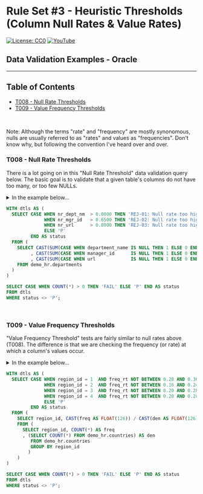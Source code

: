 # Rule Set #3 - Heuristic Thresholds (Column Null Rates & Value Rates)
[![License: CC0](https://img.shields.io/badge/License-CC0-red)](LICENSE "Creative Commons Zero License by DataResearchLabs (effectively = Public Domain")
[![YouTube](https://img.shields.io/badge/YouTube-DataResearchLabs-brightgreen)](http://www.DataResearchLabs.com)
## Data Validation Examples - Oracle

---

## Table of Contents
 - <a href="#t008">T008 - Null Rate Thresholds</a>
 - <a href="#t009">T009 - Value Frequency Thresholds</a>
<br>


Note: Although the terms "rate" and "frequency" are mostly synonomous, nulls are usually referred to as "rates" and values as "frequencies".  Don't know why, but following the convention I've heard over and over.
<br>


<a id="t008" class="anchor" href="#t008" aria-hidden="true"> </a>
### T008 - Null Rate Thresholds
There is a lot going on in this "Null Rate Threshold" data validation query below.  The basic goal is to validate that a given table's columns do not have too many, or too few NULLs.  
<details>
<summary>In the example below...</summary>
...we are checking columns department_name, manager_id, and url in the table departments.  We want to ensure that column department_name has no NULLs, and that column manager_id is NULL less than 65% of the time and column url is NULL less than 80% of the time.  
 
This check is like the proverbial miner's canary in that it is a trip wire triggered when something goes awry in a data feed.  I've used this test scenario to great effect when coupled with a create-date or last-updated-date to monitor the past week's data loads for any unexpected upticks in null rates.  

There is a downside to this test scenario too however; and that is when it fires false alarms and you find yourself tinkering with the thresholds values (0.0000, 0.65000, and 0.80000 cutoffs below), raising and lowering them over and over.  If this happens,  chances are test fails are not actionable nor important and you should not waste your time applying this test scenario to that given table and field.  Be careful to only pick fields that truly matter.

Below, there is an upper CTE (common table expression) named "dtls" at the WITH clause, and a lower wrapper that applies the business logic (if any null rate rejections were found, fail the case).  Inside the dtls CTE, there is an inner query at the bottom (at the FROM clause) doing a single table scan to calculate a null rate per column by counting nulls in each column and dividing by the total table row count.  The SELECT CASE logic at the top applies the business logic; comparing the actual calcuated null rates (nr_dept_nm, nr_mgr_id, and nr_url) against the expected threshold rates (hard-coded as 0.0000, 0.6500, and 0.8000).  The returned value is a rejection code (REJ-01, REJ-02, etc.) clearly indicating which field failed the null rate check, what the actual null rate was, and what the expected null rate threshold to exceed was.  If no rejections are triggered, then status returns a "P" for pass.
</details>
 
```sql
WITH dtls AS (
  SELECT CASE WHEN nr_dept_nm  > 0.0000 THEN 'REJ-01: Null rate too high at department_name.  Exp=0.0000 / Act=' || CAST(nr_dept_nm AS VARCHAR2(8))
              WHEN nr_mgr_id   > 0.6500 THEN 'REJ-02: Null rate too high at manager_id.  Exp<=0.6500 / Act=' || CAST(nr_mgr_id AS VARCHAR2(8))
              WHEN nr_url      > 0.8000 THEN 'REJ-03: Null rate too high at url.  Exp<=0.8000 / Act=' || CAST(nr_url AS VARCHAR2(8))
              ELSE 'P'
         END AS status
  FROM (
    SELECT CAST(SUM(CASE WHEN department_name IS NULL THEN 1 ELSE 0 END) AS FLOAT(126)) / CAST(COUNT(*) AS FLOAT(126)) AS nr_dept_nm
         , CAST(SUM(CASE WHEN manager_id      IS NULL THEN 1 ELSE 0 END) AS FLOAT(126)) / CAST(COUNT(*) AS FLOAT(126)) AS nr_mgr_id
         , CAST(SUM(CASE WHEN url             IS NULL THEN 1 ELSE 0 END) AS FLOAT(126)) / CAST(COUNT(*) AS FLOAT(126)) AS nr_url
    FROM demo_hr.departments
  )
)

SELECT CASE WHEN COUNT(*) > 0 THEN 'FAIL' ELSE 'P' END AS status 
FROM dtls 
WHERE status <> 'P';
```
<br>


<a id="t009" class="anchor" href="#t009" aria-hidden="true"> </a>
### T009 - Value Frequency Thresholds
"Value Frequency Threshold" tests are fairly similar to null rates above (T008).  The difference is that we are checking the frequency (or rate) at which a column's values occur.
<details>
<summary>In the example below...</summary>
...we are checking the frequencies with which the values 1, 2, 3, and 4 occur in field region_id of table countries.  There is an upper CTE (common table expression) named "dtls" at the WITH clause, and a lower wrapper that applies the business logic (if any value frequency rejections were found, fail the case).  Inside the dtls CTE, there is an inner query at the bottom (at the FROM clause) doing a single table scan to calculate a frequencies for each value in the GROUP BY for the column.  It the GROUP BY value count (field "freq") is divided by the total table row count (field "den") to calculate field "freq_rt".  The SELECT CASE logic at the top applies the business logic; comparing the actual value frequencies (freq_rt when region_id = 1, or =2, etc.) against the expected threshold frequencies (hard-coded as 0.28 to 0.36, 016 to 0.24 and so on).  The returned value is a rejection code (REJ-01, REJ-02, etc.) clearly indicating which field failed the value ferquency check, what the actual value frequency was, and what the expected value frequency threshold ranges were.  If no rejections are triggered, then status returns a "P" for pass.
</details>
 
```sql
WITH dtls AS (
  SELECT CASE WHEN region_id = 1  AND freq_rt NOT BETWEEN 0.28 AND 0.36 THEN 'REJ-01: Frequency occurrence of region_id=1 is outside threshold|exp=0.28 thru 0.36|act=' || CAST(freq_rt AS VARCHAR2(8))
              WHEN region_id = 2  AND freq_rt NOT BETWEEN 0.16 AND 0.24 THEN 'REJ-02: Frequency occurrence of region_id=2 is outside threshold|exp=0.16 thru 0.24|act=' || CAST(freq_rt AS VARCHAR2(8))
              WHEN region_id = 3  AND freq_rt NOT BETWEEN 0.20 AND 0.28 THEN 'REJ-03: Frequency occurrence of region_id=3 is outside threshold|exp=0.20 thru 0.28|act=' || CAST(freq_rt AS VARCHAR2(8))
              WHEN region_id = 4  AND freq_rt NOT BETWEEN 0.20 AND 0.28 THEN 'REJ-04: Frequency occurrence of region_id=4 is outside threshold|exp=0.20 thru 0.28|act=' || CAST(freq_rt AS VARCHAR2(8))
              ELSE 'P'
         END AS status
  FROM (
    SELECT region_id, CAST(freq AS FLOAT(126)) / CAST(den AS FLOAT(126)) AS freq_rt
    FROM (
      SELECT region_id, COUNT(*) AS freq
      , (SELECT COUNT(*) FROM demo_hr.countries) AS den
         FROM demo_hr.countries
         GROUP BY region_id
        )
    )
)

SELECT CASE WHEN COUNT(*) > 0 THEN 'FAIL' ELSE 'P' END AS status 
FROM dtls 
WHERE status <> 'P';
```
